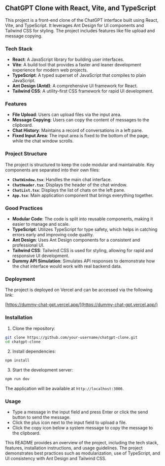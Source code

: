 ## ChatGPT Clone with React, Vite, and TypeScript

This project is a front-end clone of the ChatGPT interface built using React, Vite, and TypeScript. It leverages Ant Design for UI components and Tailwind CSS for styling. The project includes features like file upload and message copying.

### Tech Stack

- **React**: A JavaScript library for building user interfaces.
- **Vite**: A build tool that provides a faster and leaner development experience for modern web projects.
- **TypeScript**: A typed superset of JavaScript that compiles to plain JavaScript.
- **Ant Design (Antd)**: A comprehensive UI framework for React.
- **Tailwind CSS**: A utility-first CSS framework for rapid UI development.

### Features

- **File Upload**: Users can upload files via the input area.
- **Message Copying**: Users can copy the content of messages to the clipboard.
- **Chat History**: Maintains a record of conversations in a left pane.
- **Fixed Input Area**: The input area is fixed to the bottom of the page, while the chat window scrolls.

### Project Structure

The project is structured to keep the code modular and maintainable. Key components are separated into their own files:

- **`ChatWindow.tsx`**: Handles the main chat interface.
- **`ChatHeader.tsx`**: Displays the header of the chat window.
- **`ChatList.tsx`**: Displays the list of chats on the left pane.
- **`App.tsx`**: Main application component that brings everything together.

### Good Practices

- **Modular Code**: The code is split into reusable components, making it easier to manage and scale.
- **TypeScript**: Utilizes TypeScript for type safety, which helps in catching errors early and improving code quality.
- **Ant Design**: Uses Ant Design components for a consistent and professional UI.
- **Tailwind CSS**: Tailwind CSS is used for styling, allowing for rapid and responsive UI development.
- **Dummy API Simulation**: Simulates API responses to demonstrate how the chat interface would work with real backend data.

### Deployment

The project is deployed on Vercel and can be accessed via the following link:

[https://dummy-chat-gpt.vercel.app/](https://dummy-chat-gpt.vercel.app/)

### Installation

1. Clone the repository:

```bash
git clone https://github.com/your-username/chatgpt-clone.git
cd chatgpt-clone
```

2. Install dependencies:

```bash
npm install
```

3. Start the development server:

```bash
npm run dev
```

The application will be available at `http://localhost:3000`.

### Usage

- Type a message in the input field and press Enter or click the send button to send the message.
- Click the plus icon next to the input field to upload a file.
- Click the copy icon below a system message to copy the message to the clipboard.

This README provides an overview of the project, including the tech stack, features, installation instructions, and usage guidelines. The project demonstrates best practices such as modularization, use of TypeScript, and UI consistency with Ant Design and Tailwind CSS.
